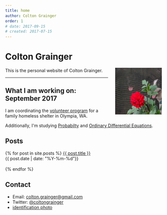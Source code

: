 ```yaml
---
title: home
author: Colton Grainger
order: 1
# date: 2017-09-15
# created: 2017-07-15
---
```

# Colton Grainger

<img src="images/ccg-dogs.JPG" style="float: right; margin: 0px 0px 23px 23px" height="150" width="150">
This is the personal website of Colton Grainger.
<hr>

## What I am working on: September 2017

I am coordinating the [volunteer program](http://coltongrainger.com/fscss-volunteers) for a family homeless shelter in Olympia, WA. 

Additionally, I'm studying [Probabilty](http://webpages.uidaho.edu/cremien/math451EO/) and [Ordinary Differential Equations](http://www.webpages.uidaho.edu/~barannyk/Teaching/Math310.html).

## Posts

{% for post in site.posts %}
  <a href="{{ post.url }}">{{ post.title }}</a><br> {{ post.date | date: "%Y-%m-%d"}}<br><br>
{% endfor %}

## Contact

- Email: [colton.grainger@gmail.com](mailto:colton.grainger@gmail.com)
- Twitter: [@coltongrainger](https://twitter.com/coltongrainger)
- [identification photo](images/ccg-profile.JPG)
